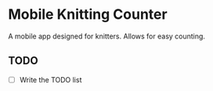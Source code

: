# Mobile Knitting Counter

A mobile app designed for knitters. Allows for easy counting.

## TODO

- [ ] Write the TODO list